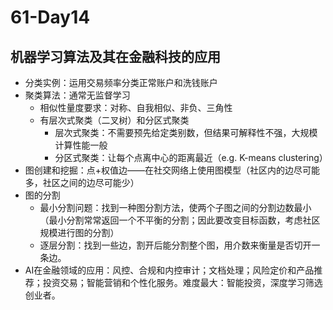 # 61-Day14

## 机器学习算法及其在金融科技的应用

- 分类实例：运用交易频率分类正常账户和洗钱账户
- 聚类算法：通常无监督学习
  - 相似性量度要求：对称、自我相似、非负、三角性
  - 有层次式聚类（二叉树）和分区式聚类
    - 层次式聚类：不需要预先给定类别数，但结果可解释性不强，大规模计算性能一般
    - 分区式聚类：让每个点离中心的距离最近（e.g. K-means clustering）
- 图创建和挖掘：点+权值边——在社交网络上使用图模型（社区内的边尽可能多，社区之间的边尽可能少）
- 图的分割
  - 最小分割问题：找到一种图分割方法，使两个子图之间的分割边数最小（最小分割常常返回一个不平衡的分割；因此要改变目标函数，考虑社区规模进行图的分割）
  - 逐层分割：找到一些边，割开后能分割整个图，用介数来衡量是否切开一条边。
- AI在金融领域的应用：风控、合规和内控审计；文档处理；风险定价和产品推荐；投资交易；智能营销和个性化服务。难度最大：智能投资，深度学习筛选创业者。

